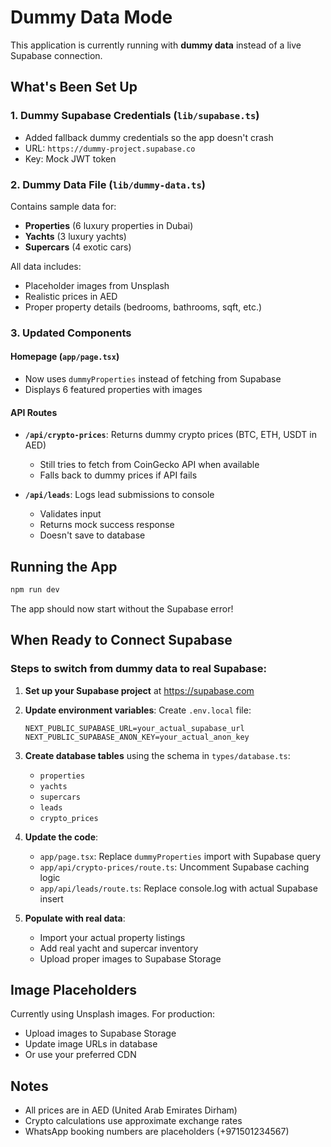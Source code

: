 # Dummy Data Mode

This application is currently running with **dummy data** instead of a live Supabase connection.

## What's Been Set Up

### 1. Dummy Supabase Credentials (`lib/supabase.ts`)
- Added fallback dummy credentials so the app doesn't crash
- URL: `https://dummy-project.supabase.co`
- Key: Mock JWT token

### 2. Dummy Data File (`lib/dummy-data.ts`)
Contains sample data for:
- **Properties** (6 luxury properties in Dubai)
- **Yachts** (3 luxury yachts)
- **Supercars** (4 exotic cars)

All data includes:
- Placeholder images from Unsplash
- Realistic prices in AED
- Proper property details (bedrooms, bathrooms, sqft, etc.)

### 3. Updated Components

#### Homepage (`app/page.tsx`)
- Now uses `dummyProperties` instead of fetching from Supabase
- Displays 6 featured properties with images

#### API Routes
- **`/api/crypto-prices`**: Returns dummy crypto prices (BTC, ETH, USDT in AED)
  - Still tries to fetch from CoinGecko API when available
  - Falls back to dummy prices if API fails
  
- **`/api/leads`**: Logs lead submissions to console
  - Validates input
  - Returns mock success response
  - Doesn't save to database

## Running the App

```bash
npm run dev
```

The app should now start without the Supabase error!

## When Ready to Connect Supabase

### Steps to switch from dummy data to real Supabase:

1. **Set up your Supabase project** at https://supabase.com

2. **Update environment variables**:
   Create `.env.local` file:
   ```env
   NEXT_PUBLIC_SUPABASE_URL=your_actual_supabase_url
   NEXT_PUBLIC_SUPABASE_ANON_KEY=your_actual_anon_key
   ```

3. **Create database tables** using the schema in `types/database.ts`:
   - `properties`
   - `yachts`
   - `supercars`
   - `leads`
   - `crypto_prices`

4. **Update the code**:
   - `app/page.tsx`: Replace `dummyProperties` import with Supabase query
   - `app/api/crypto-prices/route.ts`: Uncomment Supabase caching logic
   - `app/api/leads/route.ts`: Replace console.log with actual Supabase insert

5. **Populate with real data**:
   - Import your actual property listings
   - Add real yacht and supercar inventory
   - Upload proper images to Supabase Storage

## Image Placeholders

Currently using Unsplash images. For production:
- Upload images to Supabase Storage
- Update image URLs in database
- Or use your preferred CDN

## Notes

- All prices are in AED (United Arab Emirates Dirham)
- Crypto calculations use approximate exchange rates
- WhatsApp booking numbers are placeholders (+971501234567)
